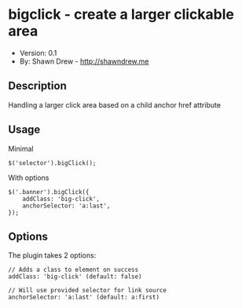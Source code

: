 # bigclick - create a larger clickable area 

* Version: 0.1
* By: Shawn Drew - http://shawndrew.me

## Description

Handling a larger click area based on a child anchor href attribute

## Usage

Minimal

	$('selector').bigClick();
	
With options

	$('.banner').bigClick({
		addClass: 'big-click',
		anchorSelector: 'a:last',
	});

## Options

The plugin takes 2 options:

	// Adds a class to element on success
	addClass: 'big-click' (default: false)

	// Will use provided selector for link source
	anchorSelector: 'a:last' (default: a:first)